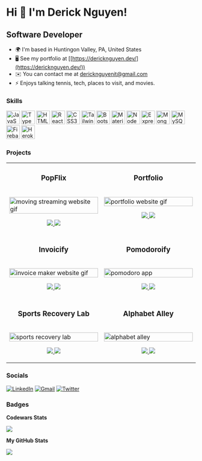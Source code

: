 Hi 👋 I'm Derick Nguyen!
==============================

Software Developer
-----------------

* 🌍  I'm based in Huntingon Valley, PA, United States
* 🖥️  See my portfolio at [[https://dericknguyen.dev/](https://dericknguyen.dev/))
* ✉️  You can contact me at [dericknguyenit@gmail.com](mailto:dericknguyenit@gmail.com)
* ⚡  Enjoys talking tennis, tech, places to visit, and movies.
### Skills

<p align="left">
<a href="https://developer.mozilla.org/en-US/docs/Web/JavaScript" target="_blank" rel="noreferrer"><img src="https://raw.githubusercontent.com/danielcranney/readme-generator/main/public/icons/skills/javascript-colored.svg" width="36" height="36" alt="JavaScript" /></a>
<a href="https://www.typescriptlang.org/" target="_blank" rel="noreferrer"><img src="https://raw.githubusercontent.com/danielcranney/readme-generator/main/public/icons/skills/typescript-colored.svg" width="36" height="36" alt="TypeScript" /></a>
<a href="https://developer.mozilla.org/en-US/docs/Glossary/HTML5" target="_blank" rel="noreferrer"><img src="https://raw.githubusercontent.com/danielcranney/readme-generator/main/public/icons/skills/html5-colored.svg" width="36" height="36" alt="HTML5" /></a>
<a href="https://reactjs.org/" target="_blank" rel="noreferrer"><img src="https://raw.githubusercontent.com/danielcranney/readme-generator/main/public/icons/skills/react-colored.svg" width="36" height="36" alt="React" /></a>
<a href="https://www.w3.org/TR/CSS/#css" target="_blank" rel="noreferrer"><img src="https://raw.githubusercontent.com/danielcranney/readme-generator/main/public/icons/skills/css3-colored.svg" width="36" height="36" alt="CSS3" /></a>
<a href="https://tailwindcss.com/" target="_blank" rel="noreferrer"><img src="https://raw.githubusercontent.com/danielcranney/readme-generator/main/public/icons/skills/tailwindcss-colored.svg" width="36" height="36" alt="TailwindCSS" /></a>
<a href="https://getbootstrap.com/" target="_blank" rel="noreferrer"><img src="https://raw.githubusercontent.com/danielcranney/readme-generator/main/public/icons/skills/bootstrap-colored.svg" width="36" height="36" alt="Bootstrap" /></a>
<a href="https://mui.com/" target="_blank" rel="noreferrer"><img src="https://raw.githubusercontent.com/danielcranney/readme-generator/main/public/icons/skills/materialui-colored.svg" width="36" height="36" alt="Material UI" /></a>
<a href="https://nodejs.org/en/" target="_blank" rel="noreferrer"><img src="https://raw.githubusercontent.com/danielcranney/readme-generator/main/public/icons/skills/nodejs-colored.svg" width="36" height="36" alt="NodeJS" /></a>
<a href="https://expressjs.com/" target="_blank" rel="noreferrer"><img src="https://raw.githubusercontent.com/danielcranney/readme-generator/main/public/icons/skills/express-colored.svg" width="36" height="36" alt="Express" /></a>
<a href="https://www.mongodb.com/" target="_blank" rel="noreferrer"><img src="https://raw.githubusercontent.com/danielcranney/readme-generator/main/public/icons/skills/mongodb-colored.svg" width="36" height="36" alt="MongoDB" /></a>
<a href="https://www.mysql.com/" target="_blank" rel="noreferrer"><img src="https://raw.githubusercontent.com/danielcranney/readme-generator/main/public/icons/skills/mysql-colored.svg" width="36" height="36" alt="MySQL" /></a>
<a href="https://firebase.google.com/" target="_blank" rel="noreferrer"><img src="https://raw.githubusercontent.com/danielcranney/readme-generator/main/public/icons/skills/firebase-colored.svg" width="36" height="36" alt="Firebase" /></a>
<a href="https://www.heroku.com/" target="_blank" rel="noreferrer"><img src="https://raw.githubusercontent.com/danielcranney/readme-generator/main/public/icons/skills/heroku-colored.svg" width="36" height="36" alt="Heroku" /></a>
</p>


### Projects

<table>
 <tbody>
   <tr>
   <td width='50%' valign='top'>
    <h3 align="center" dir="auto">PopFlix</h3>
    <br>
    <a href="https://popflix-eta.vercel.app/" rel="nofollow">
     <img src="https://user-images.githubusercontent.com/101297012/178840566-eafd45c5-a714-49bb-a1c3-d7e5b691d85d.gif" width="100%" alt="moving streaming website gif" style="max-width: 100%;">
    </a>
    <p align="center" dir="auto">  
     <a href="https://github.com/noxlumomagna/popflix"> 
      <img src="https://img.shields.io/badge/Repo-2962FF?style=for-the-badge&logo=github&logoColor=white">
     </a>
     <a href="https://popflix-eta.vercel.app/" rel="nofollow">
      <img src="https://img.shields.io/badge/Live-white?style=for-the-badge&logo=html5&logoColor=2962FF">
     </a>
    </p>
   </td>
     <td width='50%' valign='top'>
    <h3 align="center" dir="auto">Portfolio</h3>
    <br>
    <a href="https://dericknguyen.dev/" rel="nofollow">
     <img src="https://user-images.githubusercontent.com/101297012/178846447-bcfd7868-f4bb-400d-8dd1-70a889a65477.gif" width="100%" alt="portfolio website gif" style="max-width: 100%;">
    </a>
    <p align="center" dir="auto">  
     <a href="https://github.com/noxlumomagna/Personal-Website"> 
      <img src="https://img.shields.io/badge/Repo-2962FF?style=for-the-badge&logo=github&logoColor=white">
     </a>
     <a href="https://dericknguyen.dev/" rel="nofollow">
      <img src="https://img.shields.io/badge/Live-white?style=for-the-badge&logo=html5&logoColor=2962FF">
     </a>
    </p>
   </td>
  </tr>
  
   <tr>
   <td width='50%' valign='top'>
    <h3 align="center" dir="auto">Invoicify</h3>
    <br>
    <a href="https://invoicify-nu.vercel.app/" rel="nofollow">
     <img src="https://user-images.githubusercontent.com/101297012/178847243-30389c8b-9a27-4447-9f5f-f66d3625a6c9.gif" width="100%" alt="invoice maker website gif" style="max-width: 100%;">
    </a>
    <p align="center" dir="auto">  
     <a href="https://github.com/noxlumomagna/invoicify"> 
      <img src="https://img.shields.io/badge/Repo-2962FF?style=for-the-badge&logo=github&logoColor=white">
     </a>
     <a href="https://invoicify-nu.vercel.app/" rel="nofollow">
      <img src="https://img.shields.io/badge/Live-white?style=for-the-badge&logo=html5&logoColor=2962FF">
     </a>
    </p>
   </td>
   <td width='50%' valign='top'>
    <h3 align="center" dir="auto">Pomodoroify</h3>
    <br>
    <a href="https://pomodoroify.netlify.app/" rel="nofollow">
     <img src="https://user-images.githubusercontent.com/101297012/178848065-a25859ef-a212-43e0-ad08-fade803e1322.gif" width="100%" alt="pomodoro app" style="max-width: 100%;">
    </a>
    <p align="center" dir="auto">  
     <a href="https://github.com/noxlumomagna/Pomodoro"> 
      <img src="https://img.shields.io/badge/Repo-2962FF?style=for-the-badge&logo=github&logoColor=white">
     </a>
     <a href="https://pomodoroify.netlify.app/" rel="nofollow">
      <img src="https://img.shields.io/badge/Live-white?style=for-the-badge&logo=html5&logoColor=2962FF">
     </a>
    </p>
   </td>
  </tr>

   <tr>
   <td width='50%' valign='top'>
    <h3 align="center" dir="auto">Sports Recovery Lab</h3>
    <br>
    <a href="https://sportsrecoverylab.netlify.app/" rel="nofollow">
     <img src="https://user-images.githubusercontent.com/101297012/177808109-d57e6e02-3fe0-436d-b5fe-e254669ef080.gif" width="100%" alt="sports recovery lab" style="max-width: 100%;">
    </a>
    <p align="center" dir="auto">  
     <a href="https://github.com/noxlumomagna/sportsrecoverylab"> 
      <img src="https://img.shields.io/badge/Repo-2962FF?style=for-the-badge&logo=github&logoColor=white">
     </a>
     <a href="https://sportsrecoverylab.netlify.app/" rel="nofollow">
      <img src="https://img.shields.io/badge/Live-white?style=for-the-badge&logo=html5&logoColor=2962FF">
     </a>
    </p>
   </td>
   <td width='50%' valign='top'>
    <h3 align="center" dir="auto">Alphabet Alley</h3>
    <br>
    <a href="https://github.com/noxlumomagna/alphabetalley" rel="nofollow">
     <img src="https://user-images.githubusercontent.com/101297012/177808035-89994b1a-a87a-43d5-87c5-f5d59a45b55a.gif" width="100%" alt="alphabet alley" style="max-width: 100%;">
    </a>
    <p align="center" dir="auto">  
     <a href="https://github.com/noxlumomagna/alphabetalley"> 
      <img src="https://img.shields.io/badge/Repo-2962FF?style=for-the-badge&logo=github&logoColor=white">
     </a>
     <a href="https://alphabetalley.netlify.app/index.html" rel="nofollow">
      <img src="https://img.shields.io/badge/Live-white?style=for-the-badge&logo=html5&logoColor=2962FF">
     </a>
    </p> 
  </td>
  </tr>

 </tbody>
</table>

### Socials

[![LinkedIn](https://img.shields.io/badge/LinkedIn-0077B5?style=for-the-badge&logo=linkedin&logoColor=white
)](https://www.linkedin.com/in/1derick-nguyen/)
[![Gmail](https://img.shields.io/badge/Gmail-D14836?style=for-the-badge&logo=gmail&logoColor=white
)](mailto:dericknguyenit@gmail.com)
[![Twitter](https://img.shields.io/badge/Twitter-1DA1F2?style=for-the-badge&logo=twitter&logoColor=white
)](https://twitter.com/1dericknguyen)

### Badges

<b> Codewars Stats</b>
<p align="left" dir="auto">
  <a href="https://www.codewars.com/users/noxlumomagna" rel="nofollow"><img src="https://www.codewars.com/users/noxlumomagna/badges/large" style="max-width: 100%;"></a>
</p>

<b>My GitHub Stats</b>

<a href="http://www.github.com/noxlumomagna"><img src="https://github-readme-streak-stats.herokuapp.com/?user=noxlumomagna&stroke=ffffff&background=181824&ring=0891b2&fire=0891b2&currStreakNum=ffffff&currStreakLabel=0891b2&sideNums=ffffff&sideLabels=ffffff&dates=ffffff&hide_border=true" /></a>
